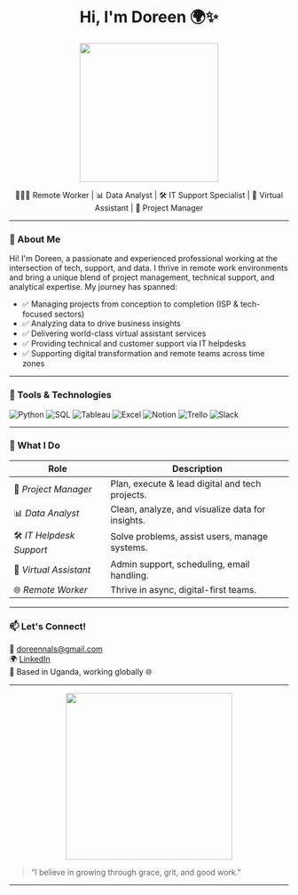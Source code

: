 <h1 align="center">Hi, I'm Doreen 🌍✨</h1>
<p align="center">
  <img src="https://media.giphy.com/media/du3J3cXyzhj75IOgvA/giphy.gif" width="250" />
</p>

<p align="center">
  👩🏽‍💻 Remote Worker | 📊 Data Analyst | 🛠️ IT Support Specialist | 📁 Virtual Assistant | 📂 Project Manager  
</p>

---

### 🌟 About Me

Hi! I'm Doreen, a passionate and experienced professional working at the intersection of tech, support, and data. I thrive in remote work environments and bring a unique blend of project management, technical support, and analytical expertise. My journey has spanned:

- ✅ Managing projects from conception to completion (ISP & tech-focused sectors)
- ✅ Analyzing data to drive business insights
- ✅ Delivering world-class virtual assistant services
- ✅ Providing technical and customer support via IT helpdesks
- ✅ Supporting digital transformation and remote teams across time zones

---

### 🔧 Tools & Technologies

![Python](https://img.shields.io/badge/-Python-3776AB?style=flat-square&logo=python&logoColor=white)
![SQL](https://img.shields.io/badge/-SQL-4479A1?style=flat-square&logo=postgresql&logoColor=white)
![Tableau](https://img.shields.io/badge/-Tableau-E97627?style=flat-square&logo=tableau&logoColor=white)
![Excel](https://img.shields.io/badge/-Excel-217346?style=flat-square&logo=microsoft-excel&logoColor=white)
![Notion](https://img.shields.io/badge/-Notion-000000?style=flat-square&logo=notion&logoColor=white)
![Trello](https://img.shields.io/badge/-Trello-0052CC?style=flat-square&logo=trello&logoColor=white)
![Slack](https://img.shields.io/badge/-Slack-4A154B?style=flat-square&logo=slack&logoColor=white)

---

### 💼 What I Do

| Role | Description |
|------|-------------|
| 🎯 *Project Manager* | Plan, execute & lead digital and tech projects. |
| 📊 *Data Analyst* | Clean, analyze, and visualize data for insights. |
| 🛠️ *IT Helpdesk Support* | Solve problems, assist users, manage systems. |
| 🤝 *Virtual Assistant* | Admin support, scheduling, email handling. |
| 🌐 *Remote Worker* | Thrive in async, digital-first teams. |

---

### 📫 Let's Connect!

📧 doreennals@gmail.com  
🌍 [LinkedIn](https://linkedin.com/in/doreen-nalubowa-3020b310a/)  
📌 Based in Uganda, working globally 🌐

---

<p align="center">
  <img src="https://media.giphy.com/media/l3vR85PnGsBwu1PFK/giphy.gif" width="300" />
</p>

> “I believe in growing through grace, grit, and good work.”

---
